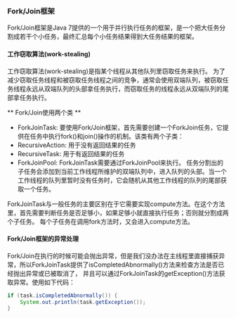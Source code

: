 ### Fork/Join框架

Fork/Join框架是Java 7提供的一个用于并行执行任务的框架，是一个把大任务分割成若干个小任务，最终汇总每个小任务结果得到大任务结果的框架。

#### 工作窃取算法(work-stealing)
工作窃取算法(work-stealing)是指某个线程从其他队列里窃取任务来执行。
为了减少窃取任务线程和被窃取任务线程之间的竞争，通常会使用双端队列，被窃取任务线程永远从双端队列的头部拿任务执行，而窃取任务的线程永远从双端队列的尾部拿任务执行。

** Fork/Join使用两个类 **
 - ForkJoinTask: 要使用Fork/Join框架，首先需要创建一个ForkJoin任务，它提供在任务中执行fork()和join()操作的机制。该类有两个子类：
  - RecursiveAction: 用于没有返回结果的任务
  - RecursiveTask: 用于有返回结果的任务
 - ForkJoinPool: ForkJoinTask需要通过ForkJoinPool来执行。
任务分割出的子任务会添加到当前工作线程所维护的双端队列中，进入队列的头部。当一个工作线程的队列里暂时没有任务时，它会随机从其他工作线程的队列的尾部获取一个任务。 

ForkJoinTask与一般任务的主要区别在于它需要实现compute方法。在这个方法里，首先需要判断任务是否足够小，如果足够小就直接执行任务；否则就分割成两个子任务。
每个子任务在调用fork方法时，又会进入compute方法。

#### Fork/Join框架的异常处理
Fork/Join在执行的时候可能会抛出异常，但是我们没办法在主线程里直接捕获异常，所以ForkJoinTask提供了isCompletedAbnormally()方法来检查方法是否已经抛出异常或已被取消了，
并且可以通过ForkJoinTask的getException()方法获取异常。使用如下代码：
```java
if (task.isCompletedAbnormally()) {
    System.out.println(task.getException());
}
```
